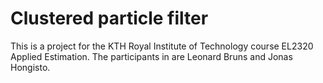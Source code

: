 # Clustered particle filter

This is a project for the KTH Royal Institute of Technology course EL2320 Applied Estimation. The participants in are Leonard Bruns and Jonas Hongisto. 